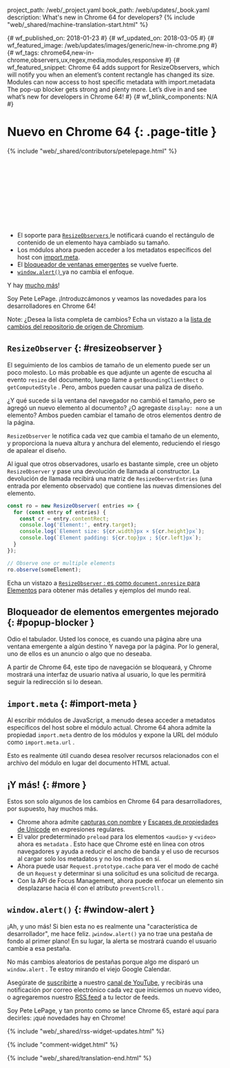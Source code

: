 project_path: /web/_project.yaml
book_path: /web/updates/_book.yaml
description: What's new in Chrome 64 for developers?
{% include "web/_shared/machine-translation-start.html" %}

{# wf_published_on: 2018-01-23 #}
{# wf_updated_on: 2018-03-05 #}
{# wf_featured_image: /web/updates/images/generic/new-in-chrome.png #}
{# wf_tags: chrome64,new-in-chrome,observers,ux,regex,media,modules,responsive #}
{# wf_featured_snippet: Chrome 64 adds support for ResizeObservers, which will notify you when an element’s content rectangle has changed its size. Modules can now access to host specific metadata with import.metadata The pop-up blocker gets strong and plenty more. Let’s dive in and see what’s new for developers in Chrome 64! #}
{# wf_blink_components: N/A #}

# Nuevo en Chrome 64 {: .page-title }

{% include "web/_shared/contributors/petelepage.html" %}

<div class="clearfix"></div>

<div class="video-wrapper">  <iframe class="devsite-embedded-youtube-video" data-video-id="y5sb-icqOyg"
          data-autohide="1" data-showinfo="0" frameborder="0" allowfullscreen>
  </iframe>
</div>

* El soporte para [`ResizeObservers` ](#resizeobserver) le notificará cuando el rectángulo de contenido de un elemento haya cambiado su tamaño.
* Los módulos ahora pueden acceder a los metadatos específicos del host con [import.meta](#import-meta).
* El [bloqueador de ventanas emergentes](#popup-blocker) se vuelve fuerte.
* [`window.alert()` ](#window-alert) ya no cambia el enfoque.

Y hay [mucho más](#more)!

Soy Pete LePage. ¡Introduzcámonos y veamos las novedades para los desarrolladores en Chrome 64!

<div class="clearfix"></div>

Note: ¿Desea la lista completa de cambios? Echa un vistazo a la [lista de cambios del repositorio de origen de Chromium](https://chromium.googlesource.com/chromium/src/+log/63.0.3239.84..64.0.3282.140).

## `ResizeObserver` {: #resizeobserver }

El seguimiento de los cambios de tamaño de un elemento puede ser un poco molesto. Lo más probable es que adjunte un agente de escucha al evento `resize` del documento, luego llame a `getBoundingClientRect` o `getComputedStyle` . Pero, ambos pueden causar una paliza de diseño.

¿Y qué sucede si la ventana del navegador no cambió el tamaño, pero se agregó un nuevo elemento al documento? ¿O agregaste `display: none` a un elemento? Ambos pueden cambiar el tamaño de otros elementos dentro de la página.

`ResizeObserver` le notifica cada vez que cambia el tamaño de un elemento, y proporciona la nueva altura y anchura del elemento, reduciendo el riesgo de apalear el diseño.

Al igual que otros observadores, usarlo es bastante simple, cree un objeto `ResizeObserver` y pase una devolución de llamada al constructor. La devolución de llamada recibirá una matriz de `ResizeOberverEntries` (una entrada por elemento observado) que contiene las nuevas dimensiones del elemento.

```js
const ro = new ResizeObserver( entries => {
  for (const entry of entries) {
    const cr = entry.contentRect;
    console.log('Element:', entry.target);
    console.log(`Element size: ${cr.width}px × ${cr.height}px`);
    console.log(`Element padding: ${cr.top}px ; ${cr.left}px`);
  }
});

// Observe one or multiple elements
ro.observe(someElement);
```

Echa un vistazo a [`ResizeObserver` : es como `document.onresize` para Elementos](/web/updates/2016/10/resizeobserver) para obtener más detalles y ejemplos del mundo real.


## Bloqueador de elementos emergentes mejorado {: #popup-blocker }

Odio el tabulador. Usted los conoce, es cuando una página abre una ventana emergente a algún destino Y navega por la página. Por lo general, uno de ellos es un anuncio o algo que no deseaba.

A partir de Chrome 64, este tipo de navegación se bloqueará, y Chrome mostrará una interfaz de usuario nativa al usuario, lo que les permitirá seguir la redirección si lo desean.


## `import.meta` {: #import-meta }

Al escribir módulos de JavaScript, a menudo desea acceder a metadatos específicos del host sobre el módulo actual. Chrome 64 ahora admite la propiedad `import.meta` dentro de los módulos y expone la URL del módulo como `import.meta.url` .

Esto es realmente útil cuando desea resolver recursos relacionados con el archivo del módulo en lugar del documento HTML actual.


## ¡Y más! {: #more }

Estos son solo algunos de los cambios en Chrome 64 para desarrolladores, por supuesto, hay muchos más.

* Chrome ahora admite [capturas con nombre](/web/updates/2017/07/upcoming-regexp-features#named_captures) y [Escapes de propiedades de Unicode](/web/updates/2017/07/upcoming-regexp-features#unicode_property_escapes) en expresiones regulares.
* El valor predeterminado `preload` para los elementos `<audio>` y `<video>` ahora es `metadata` . Esto hace que Chrome esté en línea con otros navegadores y ayuda a reducir el ancho de banda y el uso de recursos al cargar solo los metadatos y no los medios en sí.
* Ahora puede usar `Request.prototype.cache` para ver el modo de caché de un `Request` y determinar si una solicitud es una solicitud de recarga.
* Con la API de Focus Management, ahora puede enfocar un elemento sin desplazarse hacia él con el atributo `preventScroll` .

## `window.alert()` {: #window-alert }

¡Ah, y uno más! Si bien esta no es realmente una "característica de desarrollador", me hace feliz. ¡`window.alert()` ya no trae una pestaña de fondo al primer plano! En su lugar, la alerta se mostrará cuando el usuario cambie a esa pestaña.

No más cambios aleatorios de pestañas porque algo me disparó un `window.alert` . Te estoy mirando el viejo Google Calendar.


Asegúrate de [suscribirte](https://goo.gl/6FP1a5) a nuestro [canal de YouTube](https://www.youtube.com/user/ChromeDevelopers/), y recibirás una notificación por correo electrónico cada vez que iniciemos un nuevo video, o agregaremos nuestro [RSS feed](/web/shows/rss.xml) a tu lector de feeds.


Soy Pete LePage, y tan pronto como se lance Chrome 65, estaré aquí para decirles: ¡qué novedades hay en Chrome!

{% include "web/_shared/rss-widget-updates.html" %}

{% include "comment-widget.html" %}

{% include "web/_shared/translation-end.html" %}